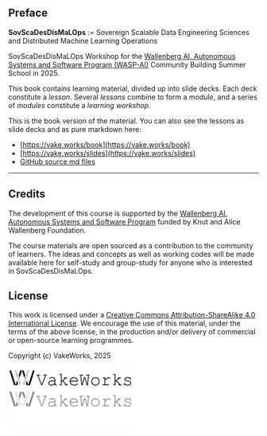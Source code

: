 ## Preface

**SovScaDesDisMaLOps** := Sovereign Scalable Data Engineering Sciences and Distributed Machine Learning Operations

SovScaDesDisMaLOps Workshop for the [Wallenberg AI, Autonomous Systems and Software Program (WASP-AI)](https://wasp-sweden.org/) Community Building Summer School in 2025.

This book contains learning material, divided up into slide decks. 
Each deck constitute a *lesson*. 
Several *lessons* combine to form a *module*, and a series of *modules* constitute a *learning workshop*. 

This is the book version of the material. 
You can also see the lessons as slide decks and as pure markdown here:

- [https://vake.works/book](https://vake.works/book)
- [https://vake.works/slides](https://vake.works/slides)
- [GitHub source md files](https://github.com/VakeWorks/SovScaDesDisMaLOps/blob/main/docs/2025/src/SUMMARY.md)

---

## Credits 

The development of this course is supported by the [Wallenberg AI, Autonomous Systems and Software Program](https://wasp-sweden.org/) funded by Knut and Alice Wallenberg Foundation. 

The course materials are open sourced as a contribution to the community of learners.
The ideas and concepts as well as working codes will be made available here for self-study and group-study for anyone who is interested in SovScaDesDisMaLOps.

## License

This work is licensed under a [Creative Commons Attribution-ShareAlike 4.0 International License](https://creativecommons.org/licenses/by-sa/4.0/).
We encourage the use of this material, under the terms of the above license, in the production and/or delivery of commercial or open-source learning programmes.

Copyright (c) VakeWorks, 2025

<div class="row">
  <div class="column">
    <img src="./images/VakeWorksTM_black_1181.png" alt="VakeWorksTM_black logo" width="250" align="left">
  </div>
  <div class="column">
    <img src="./images/VakeWorksTM_gray_1181.png" alt="VakeWorksTM_gray logo" width="250" align="left">
  </div>
  <div class="column">
    <img src="./images/VakeWorksTM_white_1181.png" alt="VakeWorksTM_white logo" width="250" align="left">
  </div>
</div>

